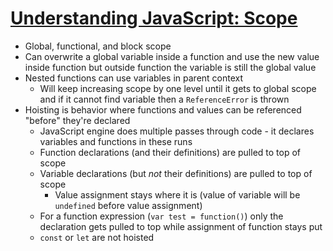 # [Understanding JavaScript: Scope](https://medium.com/hackernoon/understanding-javascript-scope-1d4a74adcdf5)

* Global, functional, and block scope
* Can overwrite a global variable inside a function and use the new value inside function but outside function the variable is still the global value
* Nested functions can use variables in parent context
  * Will keep increasing scope by one level until it gets to global scope and if it cannot find variable then a `ReferenceError` is thrown
* Hoisting is behavior where functions and values can be referenced "before" they're declared
  * JavaScript engine does multiple passes through code - it declares variables and functions in these runs
  * Function declarations (and their definitions) are pulled to top of scope
  * Variable declarations (but _not_ their definitions) are pulled to top of scope
    * Value assignment stays where it is (value of variable will be `undefined` before value assignment)
  * For a function expression (`var test = function()`) only the declaration gets pulled to top while assignment of function stays put
  * `const` or `let` are not hoisted

